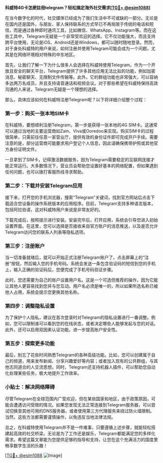 **科威特4G卡怎麽註冊telegram？轻松搞定海外社交需求[[TG💪+ @esim1088](https://t.me/s/esim1088)]**

在当今数字化的时代，社交媒体已经成为了我们生活中不可或缺的一部分。无论是在国内还是国外，与朋友、家人保持联系的方式早已不再局限于传统的电话和短信，而是通过各种即时通讯工具，比如微信、WhatsApp、Instagram等。而在这些工具中，Telegram无疑是一个非常受欢迎的选择。它不仅功能强大，而且支持跨平台使用，无论是iOS、Android还是Windows，都可以随时随地登录。然而，对于身处科威特的用户来说，如何注册并使用Telegram可能会成为一个问题，尤其是在网络环境相对特殊的中东地区。

首先，让我们了解一下为什么很多人会选择在科威特使用Telegram。作为一个开放且安全的聊天平台，Telegram提供了许多其他应用无法比拟的功能，例如加密消息、秘密聊天、无限制文件传输等。此外，它的群组功能也非常强大，可以容纳多达两万名成员，并且支持语音通话和视频会议。对于那些希望在科威特保持高效沟通的人来说，Telegram无疑是一个理想的选择。

那么，具体应该如何在科威特注册Telegram呢？以下将详细介绍整个过程：

### 第一步：购买一张本地SIM卡

在科威特，要想顺利注册Telegram，第一步是获得一张本地的4G SIM卡。这通常可以通过当地的主要运营商如Zain、Viva或Ooredoo来实现。购买SIM卡的过程很简单，只需前往任意一家营业厅，提供有效的身份证件即可完成开户手续。需要注意的是，部分运营商可能要求用户登记个人信息，因此请确保携带护照或其他官方身份证明文件。

一旦拿到了SIM卡，记得激活数据服务，因为Telegram需要稳定的互联网连接才能正常运行。大多数情况下，营业员会帮助您设置好基本的网络配置，但如果遇到任何问题，也可以拨打客服热线寻求帮助。

### 第二步：下载并安装Telegram应用

接下来，打开您的手机浏览器，搜索“Telegram”关键词，找到官方网站后点击下载适合您设备的操作系统版本的应用程序。目前，Telegram支持多种语言版本，包括阿拉伯语，这对科威特用户来说是非常友好的。

下载完成后，按照提示进行安装。安装完毕后，打开应用，系统会引导您进入初始设置界面。在这里，您可以选择是否接收来自官方账户的消息推送，以及是否允许Telegram访问您的联系人列表等隐私选项。

### 第三步：注册账户

当一切准备就绪后，就可以开始正式注册Telegram账户了。点击屏幕上的“注册”按钮，然后输入您的手机号码。系统会发送一条包含验证码的短信到您的手机上，输入正确的验证码后，您便完成了手机号码验证步骤。

此时，您还需要为自己的账户设置用户名。这是一个可选但推荐的操作，因为它能让其他人更容易找到您并与您互动。用户名必须是唯一的，所以如果所选名称已被他人占用，系统会提示您更换其他名称。

### 第四步：调整隐私设置

为了保护个人隐私，建议在首次登录时对Telegram的隐私设置进行一番调整。例如，您可以限制谁可以看到您的在线状态，或者决定哪些人能够发起与您的对话。此外，还可以启用双因素认证功能，进一步提高账户安全性。

### 第五步：探索更多功能

最后，别忘了花些时间熟悉Telegram的各种高级功能。比如，您可以创建属于自己的频道，用来发布新闻、分享兴趣爱好等内容；或者加入现有的公共群组，与其他志同道合的人交流思想。同时，Telegram还支持机器人插件，可以帮助您自动化处理某些任务，极大地提升工作效率。

### 小贴士：解决网络障碍

尽管Telegram在全球范围内广受欢迎，但在某些国家和地区，由于政策原因，可能会遭遇访问受限的情况。如果您发现无法正常连接到Telegram服务器，可以尝试切换至其他可用的DNS服务器，或者使用第三方代理服务来绕过防火墙限制。当然，这些方法都需要谨慎操作，以免违反当地法律法规。

总之，在科威特使用Telegram并不是一件难事，只要遵循上述步骤，就能轻松搭建起高效的社交桥梁。无论是为了工作还是娱乐，Telegram都能满足您的多样化需求。希望这篇文章能为您提供足够的指导和支持，让您在这个充满活力的国度里畅享数字生活的乐趣！

[[TG💪+ @esim1088](https://t.me/s/esim1088) ![Image](https://i.postimg.cc/4NQfJmqS/Snipaste-2025-05-13-00-14-12.png)]
